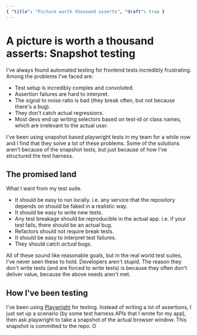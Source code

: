 ```yaml
---
{ "title": "Picture worth thousand asserts", "draft": true }
---
```

# A picture is worth a thousand asserts: Snapshot testing

I've always found automated testing for frontend tests incredibly frustrating.
Among the problems I've faced are:
- Test setup is incredibly complex and convoluted.
- Assertion failures are hard to interpret.
- The signal to noise ratio is bad (they break often, but not because there's a bug).
- They don't catch actual regressions.
- Most devs end up writing selectors based on test-id or class names, which are irrelevant to
  the actual user.

I've been using snapshot based playwright tests in my team for a while now and I find that
they solve a lot of these problems. Some of the solutions aren't because of the snapshot tests,
but just because of how I've structured the test harness.

## The promised land
What I want from my test suite.
- It should be easy to run locally. i.e. any service that the repository depends on should be faked in a realistic way.
- It should be easy to write new tests.
- Any test breakage should be reproducible in the actual app. i.e. if your test fails, there should be an actual bug.
- Refactors should not require break tests.
- It should be easy to interpret test failures.
- They should catch *actual* bugs.

All of these sound like reasonable goals, but in the real world test suites, I've never seen these to hold.
Developers aren't stupid. The reason they don't write tests (and are forced to write tests) is because they often
don't deliver value, because the above needs aren't met.

## How I've been testing
I've been using [Playwright](https://playwright.dev/) for testing. Instead of writing a lot of assertions,
I just set up a scenario (by some test harness APIs that I wrote for my app), then ask playwright to take a snapshot of the
actual browser window. This snapshot is committed to the repo. O

